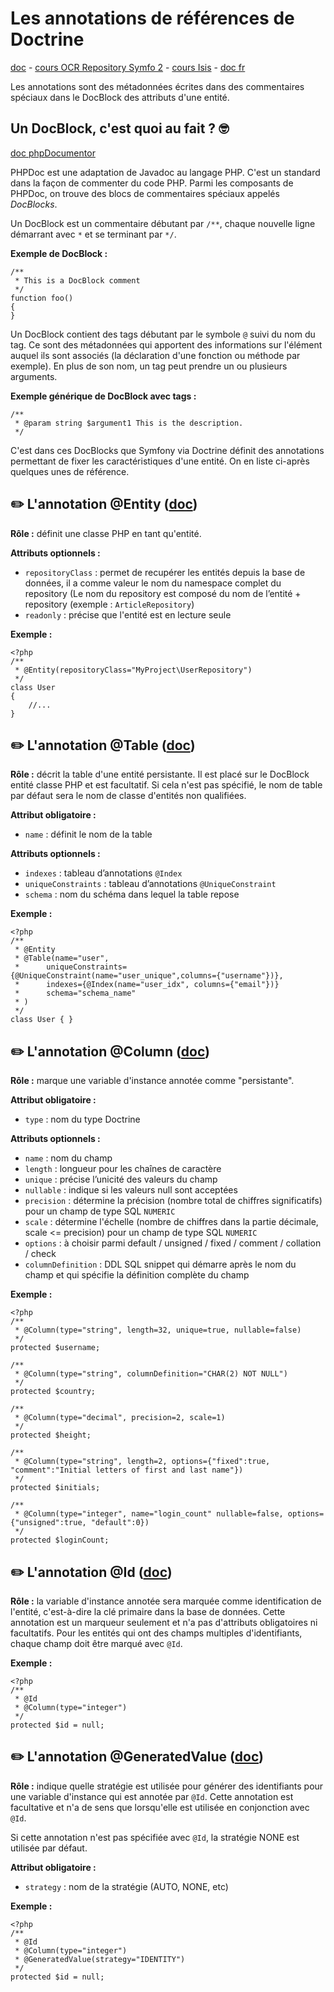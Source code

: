 # Les annotations de références de Doctrine

[doc](https://www.doctrine-project.org/projects/doctrine-orm/en/2.6/reference/annotations-reference.html) - [cours OCR Repository Symfo 2](https://openclassrooms.com/fr/courses/2078536-developpez-votre-site-web-avec-le-framework-symfony2-ancienne-version/2081287-recuperer-ses-entites-avec-doctrine2) - [cours Isis](http://www.lsis.org/elmouelhia/sf/coursSymfonyDoctrine.pdf) - [doc fr](http://guidella.free.fr/General/symfony2AnnotationsReference.html)

Les annotations sont des métadonnées écrites dans des commentaires spéciaux dans le DocBlock des attributs d'une entité.

## Un DocBlock, c'est quoi au fait ? :nerd_face:

[doc phpDocumentor](http://docs.phpdoc.org/guides/docblocks.html)

PHPDoc est une adaptation de Javadoc au langage PHP. C'est un standard dans la façon de commenter du code PHP. Parmi les composants de PHPDoc, on trouve des blocs de commentaires spéciaux appelés _DocBlocks_.

Un DocBlock est un commentaire débutant par `/**`, chaque nouvelle ligne démarrant avec `*` et se terminant par `*/`.

**Exemple de DocBlock :**

```
/**
 * This is a DocBlock comment
 */
function foo()
{
}
```

Un DocBlock contient des tags débutant par le symbole `@` suivi du nom du tag. Ce sont des métadonnées qui apportent des informations sur l'élément auquel ils sont associés (la déclaration d'une fonction ou méthode par exemple). En plus de son nom, un tag peut prendre un ou plusieurs arguments.

**Exemple générique de DocBlock avec tags :**

```
/**
 * @param string $argument1 This is the description.
 */
```

C'est dans ces DocBlocks que Symfony via Doctrine définit des annotations permettant de fixer les caractéristiques d'une entité. On en liste ci-après quelques unes de référence.

## :pencil2: L'annotation @Entity ([doc](https://www.doctrine-project.org/projects/doctrine-orm/en/2.6/reference/annotations-reference.html#entity))

**Rôle :** définit une classe PHP en tant qu'entité.

**Attributs optionnels :**

* `repositoryClass` : permet de recupérer les entités depuis la base de données, il a comme valeur le nom du namespace complet du repository (Le nom du repository est composé du nom de l’entité + repository (exemple : `ArticleRepository`)
* `readonly` : précise que l'entité est en lecture seule

**Exemple :**

```
<?php
/**
 * @Entity(repositoryClass="MyProject\UserRepository")
 */
class User
{
    //...
}
```

## :pencil2: L'annotation @Table ([doc](https://www.doctrine-project.org/projects/doctrine-orm/en/2.6/reference/annotations-reference.html#table))

**Rôle :** décrit la table d'une entité persistante. Il est placé sur le DocBlock entité classe PHP et est facultatif. Si cela n'est pas spécifié, le nom de table par défaut sera le nom de classe d'entités non qualifiées.

**Attribut obligatoire :**

* `name` : définit le nom de la table

**Attributs optionnels :**

* `indexes` : tableau d’annotations `@Index`
* `uniqueConstraints` : tableau d’annotations `@UniqueConstraint`
* `schema` : nom du schéma dans lequel la table repose

**Exemple :**

```
<?php
/**
 * @Entity
 * @Table(name="user",
 *      uniqueConstraints={@UniqueConstraint(name="user_unique",columns={"username"})},
 *      indexes={@Index(name="user_idx", columns={"email"})}
 *      schema="schema_name"
 * )
 */
class User { }
```

## :pencil2: L'annotation @Column ([doc](https://www.doctrine-project.org/projects/doctrine-orm/en/2.6/reference/annotations-reference.html#column))

**Rôle :** marque une variable d'instance annotée comme "persistante".

**Attribut obligatoire :**

* `type` : nom du type Doctrine

**Attributs optionnels :**

* `name` : nom du champ
* `length` : longueur pour les chaînes de caractère
* `unique` : précise l’unicité des valeurs du champ
* `nullable` : indique si les valeurs null sont acceptées
* `precision` : détermine la précision (nombre total de chiffres significatifs) pour un champ de type SQL `NUMERIC`
* `scale` : détermine l'échelle (nombre de chiffres dans la partie décimale, scale <= precision) pour un champ de type SQL `NUMERIC`
* `options` : à choisir parmi default / unsigned / fixed / comment / collation / check
* `columnDefinition` : DDL SQL snippet qui démarre après le nom du champ et qui spécifie la définition complète du champ

**Exemple :**

```
<?php
/**
 * @Column(type="string", length=32, unique=true, nullable=false)
 */
protected $username;

/**
 * @Column(type="string", columnDefinition="CHAR(2) NOT NULL")
 */
protected $country;

/**
 * @Column(type="decimal", precision=2, scale=1)
 */
protected $height;

/**
 * @Column(type="string", length=2, options={"fixed":true, "comment":"Initial letters of first and last name"})
 */
protected $initials;

/**
 * @Column(type="integer", name="login_count" nullable=false, options={"unsigned":true, "default":0})
 */
protected $loginCount;
```

## :pencil2: L'annotation @Id ([doc](https://www.doctrine-project.org/projects/doctrine-orm/en/2.6/reference/annotations-reference.html#id))

**Rôle :** la variable d'instance annotée sera marquée comme identification de l'entité, c'est-à-dire la clé primaire dans la base de données. Cette annotation est un marqueur seulement et n'a pas d'attributs obligatoires ni facultatifs. Pour les entités qui ont des champs multiples d'identifiants, chaque champ doit être marqué avec `@Id`.

**Exemple :**

```
<?php
/**
 * @Id
 * @Column(type="integer")
 */
protected $id = null;
```

## :pencil2: L'annotation @GeneratedValue ([doc](https://www.doctrine-project.org/projects/doctrine-orm/en/2.6/reference/annotations-reference.html#generatedvalue))

**Rôle :** indique quelle stratégie est utilisée pour générer des identifiants pour une variable d'instance qui est annotée par `@Id`. Cette annotation est facultative et n'a de sens que lorsqu'elle est utilisée en conjonction avec `@Id`.

Si cette annotation n'est pas spécifiée avec `@Id`, la stratégie NONE est utilisée par défaut.

**Attribut obligatoire :**

* `strategy` : nom de la stratégie (AUTO, NONE, etc)

**Exemple :**

```
<?php
/**
 * @Id
 * @Column(type="integer")
 * @GeneratedValue(strategy="IDENTITY")
 */
protected $id = null;
```